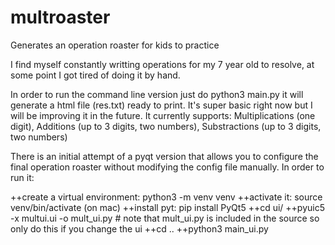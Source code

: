 # multroaster
Generates an operation roaster for kids to practice

I find myself constantly writting operations for my 7 year old to resolve, at some point I got tired of doing it by hand.

In order to run the command line version just do python3 main.py it will generate a html file (res.txt) ready to print. It's super basic right now but I will be improving it in the future.
It currently supports: Multiplications (one digit), Additions (up to 3 digits, two numbers), Substractions (up to 3 digits, two numbers)

There is an initial attempt of a pyqt version that allows you to configure the final operation roaster without modifying the config file manually. In order to run it:

++create a virtual environment: python3 -m venv venv
++activate it: source venv/bin/activate (on mac)
++install pyt: pip install PyQt5
++cd ui/
++pyuic5 -x multui.ui -o mult_ui.py # note that mult_ui.py is included in the source so only do this if you change the ui
++cd ..
++python3 main_ui.py
